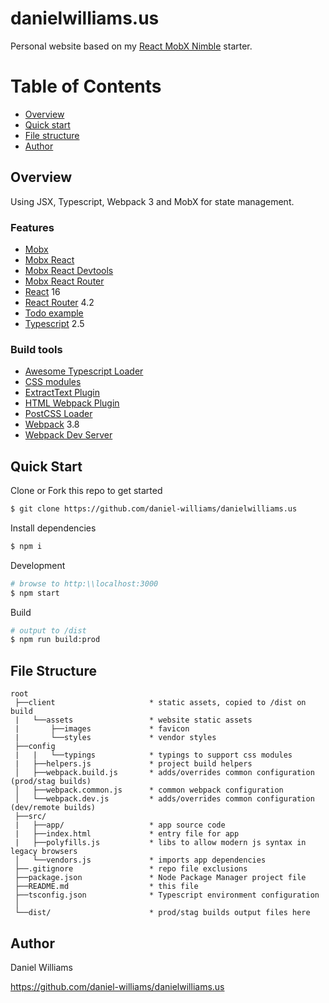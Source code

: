 # danielwilliams.us
Personal website based on my [React MobX Nimble](https://github.com/daniel-williams/react-mobx-nimble) starter.


# Table of Contents
* [Overview](#overview)
* [Quick start](#quick-start)
* [File structure](#file-structure)
* [Author](#author)

## Overview
Using JSX, Typescript, Webpack 3 and MobX for state management.

### Features
* [Mobx](https://github.com/mobxjs/mobx)
* [Mobx React](https://github.com/mobxjs/mobx-react)
* [Mobx React Devtools](https://github.com/mobxjs/mobx-react-devtools)
* [Mobx React Router](https://github.com/alisd23/mobx-react-router/)
* [React](https://facebook.github.io/react/) 16
* [React Router](https://github.com/ReactTraining/react-router) 4.2
* [Todo example](http://todomvc.com)
* [Typescript](https://www.typescriptlang.org/) 2.5

### Build tools
* [Awesome Typescript Loader](https://github.com/s-panferov/awesome-typescript-loader)
* [CSS modules](https://github.com/css-modules/css-modules)
* [ExtractText Plugin](https://github.com/webpack/extract-text-webpack-plugin)
* [HTML Webpack Plugin](https://github.com/ampedandwired/html-webpack-plugin)
* [PostCSS Loader](https://github.com/postcss/postcss-loader)
* [Webpack](https://webpack.github.io) 3.8
* [Webpack Dev Server](https://github.com/webpack/webpack-dev-server)

## Quick Start
Clone or Fork this repo to get started

```bash
$ git clone https://github.com/daniel-williams/danielwilliams.us
```
Install dependencies
```bash
$ npm i
```

Development
```bash
# browse to http:\\localhost:3000
$ npm start
```

Build
```bash
# output to /dist
$ npm run build:prod
```

## File Structure
```
root
 ├──client                     * static assets, copied to /dist on build
 |   └──assets                 * website static assets
 |       ├──images             * favicon
 |       └──styles             * vendor styles
 ├──config
 |   |   └──typings            * typings to support css modules
 |   ├──helpers.js             * project build helpers
 │   ├──webpack.build.js       * adds/overrides common configuration (prod/stag builds)
 │   ├──webpack.common.js      * common webpack configuration
 │   └──webpack.dev.js         * adds/overrides common configuration (dev/remote builds)
 ├──src/
 |   ├──app/                   * app source code
 |   ├──index.html             * entry file for app
 |   ├──polyfills.js           * libs to allow modern js syntax in legacy browsers
 │   └──vendors.js             * imports app dependencies
 ├──.gitignore                 * repo file exclusions
 ├──package.json               * Node Package Manager project file
 ├──README.md                  * this file
 ├──tsconfig.json              * Typescript environment configuration
 │
 └──dist/                      * prod/stag builds output files here
```

## Author

Daniel Williams

<https://github.com/daniel-williams/danielwilliams.us>

